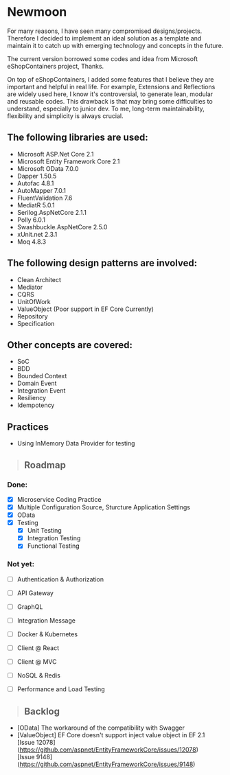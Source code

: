 # **Newmoon**

For many reasons, I have seen many compromised designs/projects. Therefore I decided to implement an ideal solution as a template and maintain it to catch up with emerging technology and concepts in the future.

The current version borrowed some codes and idea from Microsoft eShopContainers project, Thanks.

On top of eShopContainers, I added some features that I believe they are important and helpful in real life. For example, Extensions and Reflections are widely used here, I know it's controversial, to generate lean, modular and reusable codes. This drawback is that may bring some difficulties to understand, especially to junior dev. To me, long-term maintainability, flexibility and simplicity is always crucial. 

## The following libraries are used:
* Microsoft ASP.Net Core 2.1
* Microsoft Entity Framework Core 2.1
* Microsoft OData 7.0.0
* Dapper 1.50.5
* Autofac 4.8.1
* AutoMapper 7.0.1
* FluentValidation 7.6
* MediatR 5.0.1
* Serilog.AspNetCore 2.1.1
* Polly 6.0.1
* Swashbuckle.AspNetCore 2.5.0
* xUnit.net 2.3.1
* Moq 4.8.3 

## The following design patterns are involved:
* Clean Architect
* Mediator
* CQRS
* UnitOfWork
* ValueObject (Poor support in EF Core Currently)
* Repository
* Specification 

## Other concepts are covered:
* SoC 
* BDD 
* Bounded Context 
* Domain Event
* Integration Event 
* Resiliency 
* Idempotency 

## Practices
* Using InMemory Data Provider for testing
  

> ## Roadmap

### Done: 
  
* [x] Microservice Coding Practice 
* [x] Multiple Configuration Source, Sturcture Application Settings 
* [x] OData 
* [x] Testing 
  * [x] Unit Testing 
  * [x] Integration Testing  
  * [x] Functional Testing  

### Not yet:
  
* [ ] Authentication & Authorization 
* [ ] API Gateway 
* [ ] GraphQL 
* [ ] Integration Message 
* [ ] Docker & Kubernetes 
* [ ] Client @ React 
* [ ] Client @ MVC 
* [ ] NoSQL & Redis 
* [ ] Performance and Load Testing  


> ## Backlog 
* [OData] The workaround of the compatibility with Swagger  
* [ValueObject] EF Core doesn't support inject value object in EF 2.1  
[Issue 12078] (https://github.com/aspnet/EntityFrameworkCore/issues/12078)  
[Issue 9148] (https://github.com/aspnet/EntityFrameworkCore/issues/9148)